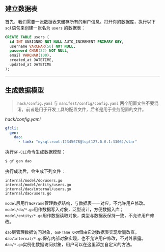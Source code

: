 ## 建立数据表
首先，我们需要一张数据表来储存所有的用户信息。打开你的数据库，执行以下`sql`语句来创建一张名为 `users` 的数据表：

```sql
CREATE TABLE users (
  id INT UNSIGNED NOT NULL AUTO_INCREMENT PRIMARY KEY,
  username VARCHAR(50) NOT NULL,
  password CHAR(32) NOT NULL,
  email VARCHAR(100),
  created_at DATETIME,
  updated_at DATETIME
);
```

---

## 生成数据模型
> `hack/config.yaml` 与 `manifest/config/config.yaml` 两个配置文件不要混淆，前者是用于开发工具的配置文件，后者是用于业务配置的文件。

*hack/config.yaml*
```yaml
gfcli:
  gen:
    dao:
      - link: "mysql:root:12345678@tcp(127.0.0.1:3306)/star"
```
执行`GF-CLI`命令生成数据模型：
```bash
$ gf gen dao
```
执行成功后，会生成下列文件：
```text
internal/model/do/users.go
internal/model/entity/users.go
internal/dao/internal/users.go
internal/dao/users.go
```
`model`层用作`GoFrame`管理数据结构，与数据表一一对应，不允许用户修改。
`model/do/*.go`用作数据写入对象，泛型设计，方便数据入库；`model/entity/*.go`用作数据读取对象，类型与数据表保持一致，不允许用户修改。

`dao`层管理数据访问对象，`GoFrame ORM`借由它对数据表实现增删改查。`dao/internal/*.go`保存内部对象实现，也不允许用户修改，不对外暴露。
`dao/*.go`实例化数据访问对象，用户可以在这里添加自定义的方法。
